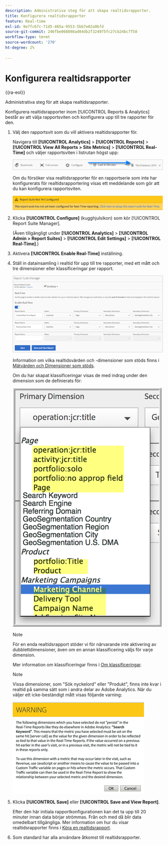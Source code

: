 ```yaml
---
description: Administrativa steg för att skapa realtidsrapporter.
title: Konfigurera realtidsrapporter
feature: Real-time
exl-id: 9e7fc67c-71d5-465a-9553-5bb7e02a9bfd
source-git-commit: 246fbe068898ad04db2f324975fc27cb24bc7f58
workflow-type: tm+mt
source-wordcount: '270'
ht-degree: 2%

---
```


# Konfigurera realtidsrapporter

{{ra-eol}}

Administrativa steg för att skapa realtidsrapporter.

Konfigurera realtidsrapporter inom [!UICONTROL Reports & Analytics] består av att välja rapportsviten och konfigurera upp till tre rapporter för den.

1. Välj den rapportsvit som du vill aktivera realtidsrapporter för.

   Navigera till **[!UICONTROL Analytics]** > **[!UICONTROL Reports]** > **[!UICONTROL View All Reports > Site Metrics]** > **[!UICONTROL Real-Time]** och väljer rapportsviten i listrutan högst upp:

   ![](/help/admin/admin/c-manage-report-suites/c-edit-report-suites/realtime/assets/report_suite_selector.png)

   Om du försöker visa realtidsrapporter för en rapportserie som inte har konfigurerats för realtidsrapportering visas ett meddelande som gör att du kan konfigurera rapportsviten.

   ![](/help/admin/admin/c-manage-report-suites/c-edit-report-suites/realtime/assets/rep_suite_not_set_up.png)

1. Klicka **[!UICONTROL Configure]** (kugghjulsikon) som kör [!UICONTROL Report Suite Manager].

   (Även tillgängligt under **[!UICONTROL Analytics]** > **[!UICONTROL Admin > Report Suites]** > **[!UICONTROL Edit Settings]** > **[!UICONTROL Real-Time]**.)

1. Aktivera **[!UICONTROL Enable Real-Time]** inställning.
1. Ställ in datainsamling i realtid för upp till tre rapporter, med ett mått och tre dimensioner eller klassificeringar per rapport.

   ![](assets/real_time_admin.png)

   Information om vilka realtidsvärden och -dimensioner som stöds finns i [Mätvärden och Dimensioner som stöds](/help/admin/admin/c-manage-report-suites/c-edit-report-suites/realtime/realtime-metrics.md).

   Om du har skapat klassificeringar visas de med indrag under den dimension som de definierats för:

   ![](assets/classifications.png)

   >[!NOTE]
   >
   >För en enda realtidsrapport stöder vi för närvarande inte aktivering av dubblettdimensioner, även om en annan klassificering väljs för varje dimension.

   Mer information om klassificeringar finns i [Om klassificeringar](/help/components/classifications/c-classifications.md).

   >[!NOTE]
   >
   >Vissa dimensioner, som &quot;Sök nyckelord&quot; eller &quot;Produkt&quot;, finns inte kvar i realtid på samma sätt som i andra delar av Adobe Analytics. När du väljer ett icke-beständigt mått visas följande varning:

   ![](/help/admin/admin/c-manage-report-suites/c-edit-report-suites/realtime/assets/warning_dimensions.png)

1. Klicka **[!UICONTROL Save]** eller **[!UICONTROL Save and View Report]**.

   Efter den här initiala rapportkonfigurationen kan det ta upp till 20 minuter innan data börjar strömmas. Från och med då blir data omedelbart tillgängliga. Mer information om hur du visar realtidsrapporter finns i [Köra en realtidsrapport](https://experienceleague.adobe.com/docs/analytics/analyze/reports-analytics/t-running-report-types.html).

1. Som standard har alla användare åtkomst till realtidsrapporter.
